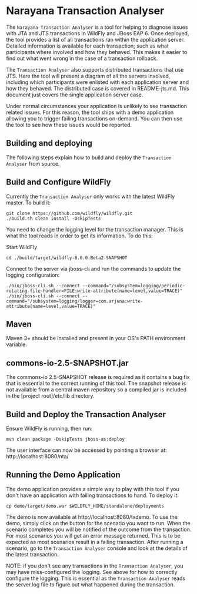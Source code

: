 # Narayana Transaction Analyser

The `Narayana Transaction Analyser` is a tool for helping to diagnose issues with JTA and JTS transactions in WildFly
and JBoss EAP 6. Once deployed, the tool provides a list of all transactions ran within the application server. Detailed
information is available for each transaction; such as what participants where involved and how they behaved. This makes
it easier to find out what went wrong in the case of a transaction rollback.

The `Transaction Analyser` also supports distributed transactions that use JTS. Here the tool will present a diagram of
all the servers involved, including which participants were enlisted with each application server and how they behaved. The distributed
case is covered in README-jts.md. This document just covers the single application server case.

Under normal circumstances your application is unlikely to see transaction related issues. For this reason, the tool ships
with a demo application allowing you to trigger failing transactions on-demand. You can then use the tool to see how
these issues would be reported.


## Building and deploying

The following steps explain how to build and deploy the `Transaction Analyser` from source.

## Build and Configure WildFly

Currently the `Transaction Analyser` only works with the latest WildFly master. To build it:

    git clone https://github.com/wildfly/wildfly.git
    ./build.sh clean install -DskipTests

You need to change the logging level for the transaction manager. This is what the tool reads in order to get its information. To do this:

Start WildFly

    cd ./build/target/wildfly-8.0.0.Beta2-SNAPSHOT

Connect to the server via jboss-cli and run the commands to update the logging configuration:

    ./bin/jboss-cli.sh --connect --command="/subsystem=logging/periodic-rotating-file-handler=FILE:write-attribute(name=level,value=TRACE)"
    ./bin/jboss-cli.sh --connect --command="/subsystem=logging/logger=com.arjuna:write-attribute(name=level,value=TRACE)"


## Maven

Maven 3+ should be installed and present in your OS's PATH environment variable.

## commons-io-2.5-SNAPSHOT.jar

The commons-io 2.5-SNAPSHOT release is required as it contains a bug fix that is essential to the correct running of this tool.
The snapshot release is not available from a central maven repository so a compiled jar is included in the [project root]/etc/lib directory.

## Build and Deploy the Transaction Analyser
Ensure WildFly is running, then run:

    mvn clean package -DskipTests jboss-as:deploy

The user interface can now be accessed by pointing a browser at: http://localhost:8080/nta/


## Running the Demo Application
The demo application provides a simple way to play with this tool if you don't have an application with failing transactions to hand. To deploy it:

    cp demo/target/demo.war $WILDFLY_HOME/standalone/deployments

The demo is now available at http://localhost:8080/txdemo. To use the demo, simply click on the button for the scenario you want to run. When the scenario
completes you will be notified of the outcome from the transaction. For most scenarios you will get an error message returned. This is to be expected
as most scenarios result in a failing transaction. After running a scenario, go to the `Transaction Analyser` console and look at the details of the
latest transaction.

NOTE: if you don't see any transactions in the `Transaction Analyser`, you may have miss-configured the logging. See above for how to correctly configure the logging.
This is essential as the `Transaction Analyser` reads the server.log file to figure out what happened during the transaction.
